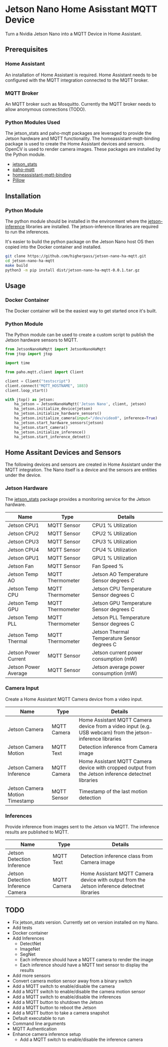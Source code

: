 # Jetson Nano Home Asisstant MQTT Device

Turn a Nvidia Jetson Nano into a MQTT Device in Home Assistant.

## Prerequisites

### Home Assistant

An installation of Home Assistant is required.  Home Assistant needs to be configured with the MQTT integration connected to the MQTT broker.

### MQTT Broker

An MQTT broker such as Mosquitto.  Currently the MQTT broker needs to allow anonymous connections (TODO).

### Python Modules Used

The jetson_stats and paho-mqtt packages are leveraged to provide the Jetson hardware and MQTT functionality.  The homeassistant-mqtt-binding package is used to create the Home Assistant devices and sensors.  OpenCV is used to render camera images.  These packages are installed by the Python module.  

* [jetson_stats](https://github.com/rbonghi/jetson_stats)
* [paho-mqtt](https://pypi.org/project/paho-mqtt/)
* [homeassistant-mqtt-binding](https://gitlab.com/anphi/homeassistant-mqtt-binding)
* [Pillow](https://pypi.org/project/Pillow/)

## Installation

### Python Module

The python module should be installed in the environment where the [jetson-inference](https://github.com/dusty-nv/jetson-inference) libraries are installed.  The jetson-inference libraries are required to run the inferences.  

It's easier to build the python package on the Jetson Nano host OS then copied into the Docker container and installed.

```bash
git clone https://github.com/higherpass/jetson-nano-ha-mqtt.git
cd jetson-nano-ha-mqtt
make build
python3 -m pip install dist/jetson-nano-ha-mqtt-0.0.1.tar.gz
```

## Usage

### Docker Container

The Docker container will be the easiest way to get started once it's built.

### Python Module

The Python module can be used to create a custom script to publish the Jetson hardware sensors to MQTT.

```python
from JetsonNanoHaMqtt import JetsonNanoHaMqtt
from jtop import jtop

import time

from paho.mqtt.client import Client

client = Client("testscript")
client.connect("MQTT_HOSTNAME", 1883)
client.loop_start()

with jtop() as jetson:
    ha_jetson = JetsonNanoHaMqtt('Jetson Nano', client, jetson)
    ha_jetson.initialize_device(jetson)
    ha_jetson.initialize_hardware_sensors() 
    ha_jetson.initialize_camera(input="/dev/video0", inference=True)
    ha_jetson.start_hardware_sensors(jetson)
    ha_jetson.start_camera()
    ha_jetson.initialize_inference()
    ha_jetson.start_inference_detnet()
```

## Home Assitant Devices and Sensors

The following devices and sensors are created in Home Assistant under the MQTT integration.  The Nano itself is a device and the sensors are entities under the device.

### Jetson Hardware

The [jetson_stats](https://github.com/rbonghi/jetson_stats) package provides a monitoring service for the Jetson hardware.

|Name|Type|Details|
|----|----|-------|
|Jetson CPU1|MQTT Sensor|CPU1 % Utilization|
|Jetson CPU2|MQTT Sensor|CPU2 % Utilization|
|Jetson CPU3|MQTT Sensor|CPU3 % Utilization|
|Jetson CPU4|MQTT Sensor|CPU4 % Utilization|
|Jetson GPU1|MQTT Sensor|GPU1 % Utilization|
|Jetson Fan|MQTT Sensor|Fan Speed %|
|Jetson Temp AO|MQTT Thermometer|Jetson AO Temperature Sensor degrees C|
|Jetson Temp CPU|MQTT Thermometer|Jetson CPU Temperature Sensor degrees C|
|Jetson Temp GPU|MQTT Thermometer|Jetson GPU Temperature Sensor degrees C|
|Jetson Temp PLL|MQTT Thermometer|Jetson PLL Temperature Sensor degrees C|
|Jetson Temp Thermal|MQTT Thermometer|Jetson Thermal Temperature Sensor degrees C|
|Jetson Power Current|MQTT Sensor|Jetson current power consumption (mW)|
|Jetson Power Average|MQTT Sensor|Jetson average power consumption (mW)|

### Camera Input

Create a Home Assistant MQTT Camera device from a video input.

|Name|Type|Details|
|----|----|-------|
|Jetson Camera|MQTT Camera|Home Assistant MQTT Camera device from a video input (e.g. USB webcam) from the jetson-inference libraries|
|Jetson Camera Motion|MQTT Text|Detection inference from Camera image|
|Jetson Camera Inference|MQTT Camera|Home Assistant MQTT Camera device with cropped output from the Jetson inference detectnet libraries|
|Jetson Camera Motion Timestamp|MQTT Sensor|Timestamp of the last motion detection|

### Inferences

Provide inference from images sent to the Jetson via MQTT.  The inference results are published to MQTT.

|Name|Type|Details|
|----|----|-------|
|Jetson Detection Inference|MQTT Text|Detection inference class from Camera image|
|Jetson Detection Inference Camera|MQTT Camera|Home Assistant MQTT Camera device with output from the Jetson inference detectnet libraries|


## TODO

* Fix jetson_stats version.  Currently set on version installed on my Nano.
* Add tests
* Docker container
* Add Inferences
  * DetectNet
  * ImageNet
  * SegNet
  * Each inference should have a MQTT camera to render the image
  * Each inference should have a MQTT text sensor to display the results
* Add more sensors
* Convert camera motion sensor away from a binary switch
* Add a MQTT switch to enable/disable the camera
* Add a MQTT switch to enable/disable the camera motion sensor
* Add a MQTT switch to enable/disable the inferences
* Add a MQTT button to shutdown the Jetson
* Add a MQTT button to reboot the Jetson
* Add a MQTT button to take a camera snapshot
* Default executable to run
* Command line arguments
* MQTT Authentication
* Enhance camera inference setup
  * Add a MQTT switch to enable/disable the inference camera
